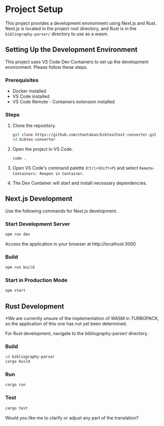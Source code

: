# Project Setup

This project provides a development environment using Next.js and Rust. Next.js is located in the project root directory, and Rust is in the `bibliography-parser/` directory to use as a wasm.

## Setting Up the Development Environment

This project uses VS Code Dev Containers to set up the development environment. Please follow these steps.

### Prerequisites

- Docker installed
- VS Code installed
- VS Code Remote - Containers extension installed

### Steps

1. Clone the repository.

    ```sh
    git clone https://github.com/chantakan/bibtex2text-converter.git
    cd bibtex-converter
    ```

2. Open the project in VS Code.

    ```sh
    code .
    ```

3. Open VS Code's command palette (`Ctrl+Shift+P`) and select `Remote-Containers: Reopen in Container`.

4. The Dev Container will start and install necessary dependencies.

## Next.js Development

Use the following commands for Next.js development.

### Start Development Server

```sh
npm run dev
```
Access the application in your browser at http://localhost:3000

### Build
```bash
npm run build
```

### Start in Production Mode
```bash
npm start
```

## Rust Development
*We are currently unsure of the implementation of WASM in TURBOPACK, so the application of this one has not yet been determined.


For Rust development, navigate to the bibliography-parser/ directory.

### Build
```bash
cd bibliography-parser
cargo build
```

### Run
```bash
cargo run
```

### Test
```bash
cargo test
```

Would you like me to clarify or adjust any part of the translation?